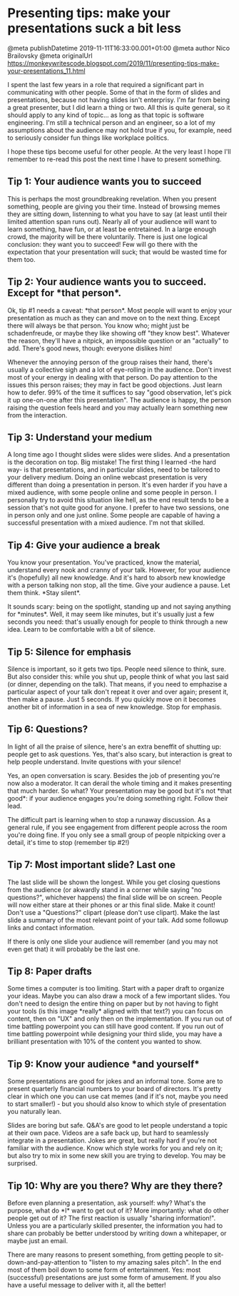 # Presenting tips: make your presentations suck a bit less

@meta publishDatetime 2019-11-11T16:33:00.001+01:00
@meta author Nico Brailovsky
@meta originalUrl https://monkeywritescode.blogspot.com/2019/11/presenting-tips-make-your-presentations_11.html

I spent the last few years in a role that required a significant part in communicating with other people. Some of that in the form of slides and presentations, because not having slides isn't enterprisy. I'm far from being a great presenter, but I did learn a thing or two. All this is quite general, so it should apply to any kind of topic... as long as that topic is software engineering. I'm still a technical person and an engineer, so a lot of my assumptions about the audience may not hold true if you, for example, need to seriously consider fun things like workplace politics.

I hope these tips become useful for other people. At the very least I hope I'll remember to re-read this post the next time I have to present something.

Tip 1: Your audience wants you to succeed
-----------------------------------------

This is perhaps the most groundbreaking revelation. When you present something, people are giving you their time. Instead of browsing memes they are sitting down, listenning to what you have to say (at least until their limited attention span runs out). Nearly all of your audience will want to learn something, have fun, or at least be entretained. In a large enough crowd, the majority will be there voluntarily. There is just one logical conclusion: they want you to succeed! Few will go there with the expectation that your presentation will suck; that would be wasted time for them too.

Tip 2: Your audience wants you to succeed. Except for \*that person\*.
----------------------------------------------------------------------

Ok, tip #1 needs a caveat: \*that person\*. Most people will want to enjoy your presentation as much as they can and move on to the next thing. Except there will always be that person. You know who; might just be schadenfreude, or maybe they like showing off "they know best". Whatever the reason, they'll have a nitpick, an impossible question or an "actually" to add. There's good news, though: everyone dislikes him!

Whenever the annoying person of the group raises their hand, there's usually a collective sigh and a lot of eye-rolling in the audience. Don't invest most of your energy in dealing with that person. Do pay attention to the issues this person raises; they may in fact be good objections. Just learn how to defer. 99% of the time it suffices to say "good observation, let's pick it up one-on-one after this presentation". The audience is happy, the person raising the question feels heard and you may actually learn something new from the interaction.

Tip 3: Understand your medium
-----------------------------

A long time ago I thought slides were slides were slides. And a presentation is the decoration on top. Big mistake! The first thing I learned -the hard way- is that presentations, and in particular slides, need to be tailored to your delivery medium. Doing an online webcast presentation is very different than doing a presentation in person. It's even harder if you have a mixed audience, with some people online and some people in person. I personally try to avoid this situation like hell, as the end result tends to be a session that's not quite good for anyone. I prefer to have two sessions, one in person only and one just online. Some people are capable of having a successful presentation with a mixed audience. I'm not that skilled.

Tip 4: Give your audience a break
---------------------------------

You know your presentation. You've practiced, know the material, understand every nook and cranny of your talk. However, for your audience it's (hopefully) all new knowledge. And it's hard to absorb new knowledge with a person talking non stop, all the time. Give your audience a pause. Let them think. \*Stay silent\*.

It sounds scary: being on the spotlight, standing up and not saying anything for \*minutes\*. Well, it may seem like minutes, but it's usually just a few seconds you need: that's usually enough for people to think through a new idea. Learn to be comfortable with a bit of silence.

Tip 5: Silence for emphasis
---------------------------

Silence is important, so it gets two tips. People need silence to think, sure. But also consider this: while you shut up, people think of what you last said (or dinner, depending on the talk). That means, if you need to emphazise a particular aspect of your talk don't repeat it over and over again; present it, then make a pause. Just 5 seconds. If you quickly move on it becomes another bit of information in a sea of new knowledge. Stop for emphasis.

Tip 6: Questions?
-----------------

In light of all the praise of silence, here's an extra beneffit of shutting up: people get to ask questions. Yes, that's also scary, but interaction is great to help people understand. Invite questions with your silence!

Yes, an open conversation is scary. Besides the job of presenting you're now also a moderator. It can derail the whole timing and it makes presenting that much harder. So what? Your presentation may be good but it's not \*that good\*: if your audience engages you're doing something right. Follow their lead.

The difficult part is learning when to stop a runaway discussion. As a general rule, if you see engagement from different people across the room you're doing fine. If you only see a small group of people nitpicking over a detail, it's time to stop (remember tip #2!)

Tip 7: Most important slide? Last one
-------------------------------------

The last slide will be shown the longest. While you get closing questions from the audience (or akwardly stand in a corner while saying "no questions?", whichever happens) the final slide will be on screen. People will now either stare at their phones or ar this final slide. Make it count! Don't use a "Questions?" clipart (please don't use clipart). Make the last slide a summary of the most relevant point of your talk. Add some followup links and contact information.

If there is only one slide your audience will remember (and you may not even get that) it will probably be the last one.

Tip 8: Paper drafts
-------------------

Some times a computer is too limiting. Start with a paper draft to organize your ideas. Maybe you can also draw a mock of a few important slides. You don't need to design the entire thing on paper but by not having to fight your tools (is this image \*really\* aligned with that text?) you can focus on content, then on "UX" and only then on the implementation. If you run out of time battling powerpoint you can still have good content. If you run out of time battling powerpoint while designing your third slide, you may have a brilliant presentation with 10% of the content you wanted to show.

Tip 9: Know your audience \*and yourself\*
------------------------------------------

Some presentations are good for jokes and an informal tone. Some are to present quarterly financial numbers to your board of directors. It's pretty clear in which one you can use cat memes (and if it's not, maybe you need to start smaller!) - but you should also know to which style of presentation you naturally lean.

Slides are boring but safe. Q&A's are good to let people understand a topic at their own pace. Videos are a safe back up, but hard to seamlessly integrate in a presentation. Jokes are great, but really hard if you're not familiar with the audience. Know which style works for you and rely on it; but also try to mix in some new skill you are trying to develop. You may be surprised.

Tip 10: Why are you there? Why are they there?
----------------------------------------------

Before even planning a presentation, ask yourself: why? What's the purpose, what do \*I\* want to get out of it? More importantly: what do other people get out of it? The first reaction is usually "sharing information!". Unless you are a particularly skilled presenter, the information you had to share can probably be better understood by writing down a whitepaper, or maybe just an email.

There are many reasons to present something, from getting people to sit-down-and-pay-attention to "listen to my amazing sales pitch". In the end most of them boil down to some form of entertainment. Yes: most (successful) presentations are just some form of amusement. If you also have a useful message to deliver with it, all the better!

